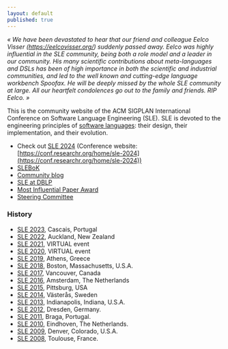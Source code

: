 ```yaml
---
layout: default
published: true
---
```


*« We have been devastated to hear that our friend and colleague Eelco Visser (https://eelcovisser.org/) suddenly passed away. Eelco was highly influential in the SLE community, being both a role model and a leader in our community. His many scientific contributions about meta-languages and DSLs has been of high importance in both the scientific and industrial communities, and led to the well known and cutting-edge  language workbench Spoofax. He will be deeply missed by the whole SLE community at large. All our heartfelt condolences go out to the family and friends. RIP Eelco. »*

This is the community website of the ACM SIGPLAN International Conference on Software Language Engineering (SLE). SLE is devoted to the engineering principles of [software languages](http://en.wikipedia.org/wiki/Software_language): their design, their implementation, and their evolution.

* Check out [SLE 2024](2024) (Conference website: [https://conf.researchr.org/home/sle-2024](https://conf.researchr.org/home/sle-2024))
* [SLEBoK](https://github.com/slebok/slebok)
* [Community blog](blog) 
* [SLE at DBLP](http://www.informatik.uni-trier.de/~ley/db/conf/sle/index.html)
* [Most Influential Paper Award](mip)
* [Steering Committee](sc)

### History

<ul>
<li><a href="http://www.sleconf.org/2023" >SLE 2023</a>, Cascais, Portugal</li>
<li><a href="http://www.sleconf.org/2022" >SLE 2022</a>, Auckland, New Zealand</li>
<li><a href="http://www.sleconf.org/2021" >SLE 2021</a>, VIRTUAL event</li>
<li><a href="http://www.sleconf.org/2020" >SLE 2020</a>, VIRTUAL event</li>
<li><a href="http://www.sleconf.org/2019" >SLE 2019</a>, Athens, Greece</li>
<li><a href="http://www.sleconf.org/2018" >SLE 2018</a>, Boston, Massachusetts, U.S.A.</li>
<li><a href="http://www.sleconf.org/2017" >SLE 2017</a>, Vancouver, Canada</li>
<li><a href="http://www.sleconf.org/2016" >SLE 2016</a>, Amsterdam, The Netherlands</li>
<li><a href="http://www.sleconf.org/2015" >SLE 2015</a>, Pittsburg, USA</li>
<li><a href="http://www.sleconf.org/2014" >SLE 2014</a>, Västerås, Sweden</li>
<li><a href="http://www.sleconf.org/2013" >SLE 2013</a>, Indianapolis, Indiana, U.S.A.</li>
<li><a href="http://www.sleconf.org/2012" >SLE 2012</a>, Dresden, Germany.</li>
<li><a href="http://www.sleconf.org/2011" >SLE 2011</a>, Braga, Portugal.</li>
<li><a href="http://www.sleconf.org/2010" >SLE 2010</a>, Eindhoven, The Netherlands.</li>
<li><a href="http://www.sleconf.org/2009" >SLE 2009</a>, Denver, Colorado, U.S.A.</li>
<li><a href="http://www.sleconf.org/2008" >SLE 2008</a>, Toulouse, France.</li>
</ul>

